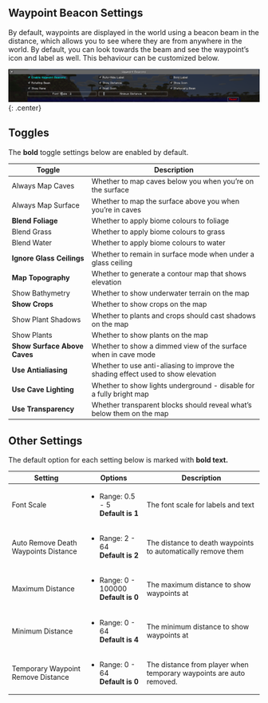 ## **Waypoint Beacon Settings**

By default, waypoints are displayed in the world using a beacon beam in the distance, which allows you to see where they
are from anywhere in the world. By default, you can look towards the beam and see the waypoint’s icon and label as well.
This behaviour can be customized below.

![Beacon-Settings](../../img/settings/waypoint-beacons.png){: .center}

## **Toggles**

The **bold** toggle settings below are enabled by default.

| Toggle                       | Description                                                                       |
|------------------------------|-----------------------------------------------------------------------------------|
| Always Map Caves             | Whether to map caves below you when you’re on the surface                         |
| Always Map Surface           | Whether to map the surface above you when you’re in caves                         |
| **Blend Foliage**            | Whether to apply biome colours to foliage                                         |
| Blend Grass                  | Whether to apply biome colours to grass                                           |
| Blend Water                  | Whether to apply biome colours to water                                           |
| **Ignore Glass Ceilings**    | Whether to remain in surface mode when under a glass ceiling                      |
| **Map Topography**           | Whether to generate a contour map that shows elevation                            |
| Show Bathymetry              | Whether to show underwater terrain on the map                                     |
| **Show Crops**               | Whether to show crops on the map                                                  |
| Show Plant Shadows           | Whether to plants and crops should cast shadows on the map                        |
| Show Plants                  | Whether to show plants on the map                                                 |
| **Show Surface Above Caves** | Whether to show a dimmed view of the surface when in cave mode                    |
| **Use Antialiasing**         | Whether to use anti-aliasing to improve the shading effect used to show elevation |
| **Use Cave Lighting**        | Whether to show lights underground - disable for a fully bright map               |
| **Use Transparency**         | Whether transparent blocks should reveal what’s below them on the map             |

## **Other Settings**

The default option for each setting below is marked with **bold text.**

| Setting                              | Options                                                  | Description                                                         |
|--------------------------------------|----------------------------------------------------------|---------------------------------------------------------------------|
| Font Scale                           | <ul><li>Range: 0.5 - 5 <br>**Default is 1**</li></ul>    | The font scale for labels and text                                  |
| Auto Remove Death Waypoints Distance | <ul><li>Range: 2 - 64 <br>**Default is 2**</li></ul>     | The distance to death waypoints to automatically remove them        |
| Maximum Distance                     | <ul><li>Range: 0 - 100000 <br>**Default is 0**</li></ul> | The maximum distance to show waypoints at                           |
| Minimum Distance                     | <ul><li>Range: 0 - 64 <br>**Default is 4**</li></ul>     | The minimum distance to show waypoints at                           |
| Temporary Waypoint Remove Distance   | <ul><li>Range: 0 - 64 <br>**Default is 0**</li></ul>     | The distance from player when temporary waypoints are auto removed. |
